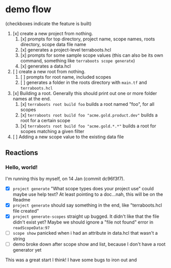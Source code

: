 # demo flow

(checkboxes indicate the feature is built)

1. [x] create a new project from nothing.
   1. [x] prompts for top directory, project name, scope names, roots directory, scope data file name
   2. [x] generates a project-level terraboots.hcl
   3. [x] prompts for some sample scope values (this can also be its own command,
      something like `terraboots scope generate`)
   4. [x] generates a data.hcl
2. [ ] create a new root from nothing.
   1. [ ] prompts for root name, included scopes
   2. [ ] generates a folder in the roots directory with `main.tf` and `terraboots.hcl`
3. [x] Building a root. Generally this should print out one or more folder names at
   the end.
   1. [x] `terraboots root build foo`
      builds a root named "foo", for all scopes
   2. [x] `terraboots root build foo "acme.gold.product.dev"`
      builds a root for a certain scope
   3. [x] `terraboots root build foo "acme.gold.*.*"`
      builds a root for scopes matching a given filter
4. [ ] Adding a new scope value to the existing data file

## Reactions

### Hello, world!

I'm running this by myself, on 14 Jan (commit dc96f3f7).

- [x] `project generate` "What scope types does your project use" could maybe use help text? At least pointing to a doc...nah, this will be on the Readme
- [x] `project generate` should say something in the end, like "terraboots.hcl file created"
- [x] `project generate-scopes` straight up bugged. It didn't like that the file didn't exist yet? Maybe we should ignore a "file not found" error in `readScopeData:97`
- [ ] `scope show` panicked when i had an attribute in data.hcl that wasn't a string
- [ ] demo broke down after scope show and list, because I don't have a root generator yet

This was a great start I think! I have some bugs to iron out and 
